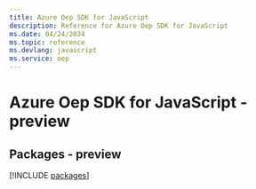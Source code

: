 ```yaml
---
title: Azure Oep SDK for JavaScript
description: Reference for Azure Oep SDK for JavaScript
ms.date: 04/24/2024
ms.topic: reference
ms.devlang: javascript
ms.service: oep
---
```

# Azure Oep SDK for JavaScript - preview
## Packages - preview
[!INCLUDE [packages](oep-index.md)]